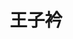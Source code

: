 ---
bio: 
  matter.
education:
  courses:
  - course: 学士学位
    institution: 北京师范大学珠海分校
    year: 2021
email: "XXX@qq.com"
first_name: Zijin
highlight_name: false
interests:
- 生物信息
last_name: Wang
role: 访问学生
social:
- icon: envelope
  icon_pack: fas
  link: mailto:XXX@qq.com
superuser: true
title: 王子衿
user_groups:
- Alumni
weight: 300
---
